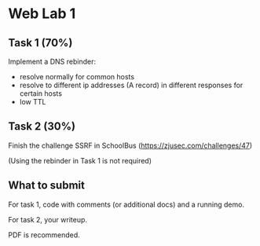 # Web Lab 1

## Task 1 (70%)

Implement a DNS rebinder:

- resolve normally for common hosts
- resolve to different ip addresses (A record) in different responses for certain hosts
- low TTL

## Task 2 (30%)

Finish the challenge SSRF in SchoolBus (https://zjusec.com/challenges/47)

(Using the rebinder in Task 1 is not required)


## What to submit

For task 1, code with comments (or additional docs) and a running demo.

For task 2, your writeup.

PDF is recommended.
